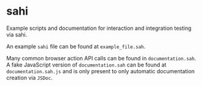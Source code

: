 sahi
====

Example scripts and documentation for interaction and integration testing via sahi.

An example `sahi` file can be found at `example_file.sah`.

Many common browser action API calls can be found in `documentation.sah`. A fake JavaScript version 
of `documentation.sah` can be found at `documentation.sah.js` and is only present to only automatic 
documentation creation via `JSDoc`.
